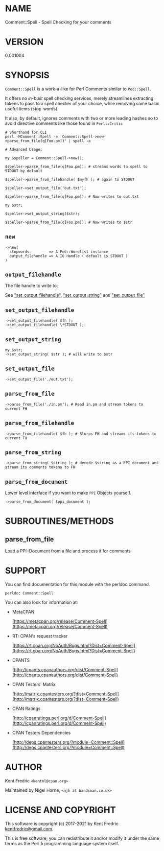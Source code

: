 # NAME

Comment::Spell  - Spell Checking for your comments

# VERSION

0.001004

# SYNOPSIS

`Comment::Spell` is a work-a-like for Perl Comments similar to `Pod::Spell`.

It offers no _in-built_ spell checking services, merely streamlines extracting tokens
to pass to a spell checker of your choice, while removing some basic useful items (stop-words).

It also, by default, ignores comments with two or more leading hashes so to avoid directive comments
like those found in `Perl::Critic`

    # Shorthand for CLI
    perl -MComment::Spell -e 'Comment::Spell->new->parse_from_file(q[Foo.pm])' | spell -a

    # Advanced Usage:

    my $speller = Comment::Spell->new();

    $speller->parse_from_file(q[Foo.pm]); # streams words to spell to STDOUT by default

    $speller->parse_from_filehandle( $myfh ); # again to STDOUT

    $speller->set_output_file('out.txt');

    $speller->parse_from_file(q[Foo.pm]); # Now writes to out.txt

    my $str;

    $speller->set_output_string($str);

    $speller->parse_from_file(q[Foo.pm]); # Now writes to $str

## `new`

    ->new(
      stopwords         => A Pod::Wordlist instance
      output_filehandle => A IO Handle ( default is STDOUT )
    )

## `output_filehandle`

The file handle to write to.

See ["set\_output\_filehandle"](#set_output_filehandle), ["set\_output\_string"](#set_output_string) and ["set\_output\_file"](#set_output_file)

## `set_output_filehandle`

    ->set_output_filehandle( $fh );
    ->set_output_filehandle( \*STDOUT );

## `set_output_string`

    my $str;
    ->set_output_string( $str ); # will write to $str

## `set_output_file`

    ->set_output_file('./out.txt');

## `parse_from_file`

    ->parse_from_file('./in.pm'); # Read in.pm and stream tokens to current FH

## `parse_from_filehandle`

    ->parse_from_filehandle( $fh ); # Slurps FH and streams its tokens to current FH

## `parse_from_string`

    ->parse_from_string( $string ); # decode $string as a PPI document and stream its comments tokens to FH

## `parse_from_document`

Lower level interface if you want to make `PPI` Objects yourself.

    ->parse_from_document( $ppi_document );

# SUBROUTINES/METHODS

## parse\_from\_file

Load a PPI::Document from a file and process it for comments

# SUPPORT

You can find documentation for this module with the perldoc command.

    perldoc Comment::Spell

You can also look for information at:

- MetaCPAN

    [https://metacpan.org/release/Comment-Spell](https://metacpan.org/release/Comment-Spell)

- RT: CPAN's request tracker

    [https://rt.cpan.org/NoAuth/Bugs.html?Dist=Comment-Spell](https://rt.cpan.org/NoAuth/Bugs.html?Dist=Comment-Spell)

- CPANTS

    [http://cpants.cpanauthors.org/dist/Comment-Spell](http://cpants.cpanauthors.org/dist/Comment-Spell)

- CPAN Testers' Matrix

    [http://matrix.cpantesters.org/?dist=Comment-Spell](http://matrix.cpantesters.org/?dist=Comment-Spell)

- CPAN Ratings

    [http://cpanratings.perl.org/d/Comment-Spell](http://cpanratings.perl.org/d/Comment-Spell)

- CPAN Testers Dependencies

    [http://deps.cpantesters.org/?module=Comment::Spell](http://deps.cpantesters.org/?module=Comment::Spell)

# AUTHOR

Kent Fredric `<kentnl@cpan.org>`

Maintained by Nigel Horne, `<njh at bandsman.co.uk>`

# LICENSE AND COPYRIGHT

This software is copyright (c) 2017-2021 by Kent Fredric <kentfredric@gmail.com>.

This is free software; you can redistribute it and/or modify it under
the same terms as the Perl 5 programming language system itself.
